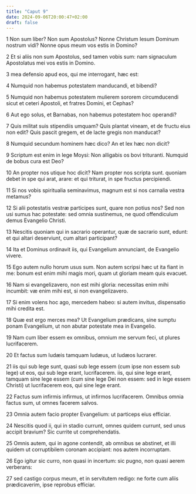 ```yaml
---
title: "Caput 9"
date: 2024-09-06T20:00:47+02:00
draft: false
---
```



1 Non sum liber? Non sum Apostolus? Nonne Christum Iesum Dominum nostrum vidi? Nonne opus meum vos estis in Domino?

2 Et si aliis non sum Apostolus, sed tamen vobis sum: nam signaculum Apostolatus mei vos estis in Domino.

3 mea defensio apud eos, qui me interrogant, hæc est:

4 Numquid non habemus potestatem manducandi, et bibendi?

5 Numquid non habemus potestatem mulierem sororem circumducendi sicut et ceteri Apostoli, et fratres Domini, et Cephas?

6 Aut ego solus, et Barnabas, non habemus potestatem hoc operandi?

7 Quis militat suis stipendiis umquam? Quis plantat vineam, et de fructu eius non edit? Quis pascit gregem, et de lacte gregis non manducat?

8 Numquid secundum hominem hæc dico? An et lex hæc non dicit?

9 Scriptum est enim in lege Moysi: Non alligabis os bovi trituranti. Numquid de bobus cura est Deo?

10 An propter nos utique hoc dicit? Nam propter nos scripta sunt. quoniam debet in spe qui arat, arare: et qui triturat, in spe fructus percipiendi.

11 Si nos vobis spiritualia seminavimus, magnum est si nos carnalia vestra metamus?

12 Si alii potestatis vestræ participes sunt, quare non potius nos? Sed non usi sumus hac potestate: sed omnia sustinemus, ne quod offendiculum demus Evangelio Christi.

13 Nescitis quoniam qui in sacrario operantur, quæ de sacrario sunt, edunt: et qui altari deserviunt, cum altari participant?

14 Ita et Dominus ordinavit iis, qui Evangelium annunciant, de Evangelio vivere.

15 Ego autem nullo horum usus sum. Non autem scripsi hæc ut ita fiant in me: bonum est enim mihi magis mori, quam ut gloriam meam quis evacuet.

16 Nam si evangelizavero, non est mihi gloria: necessitas enim mihi incumbit: væ enim mihi est, si non evangelizavero.

17 Si enim volens hoc ago, mercedem habeo: si autem invitus, dispensatio mihi credita est.

18 Quæ est ergo merces mea? Ut Evangelium prædicans, sine sumptu ponam Evangelium, ut non abutar potestate mea in Evangelio.

19 Nam cum liber essem ex omnibus, omnium me servum feci, ut plures lucrifacerem.

20 Et factus sum Iudæis tamquam Iudæus, ut Iudæos lucrarer.

21 iis qui sub lege sunt, quasi sub lege essem (cum ipse non essem sub lege) ut eos, qui sub lege erant, lucrifacerem. iis, qui sine lege erant, tamquam sine lege essem (cum sine lege Dei non essem: sed in lege essem Christi) ut lucrifacerem eos, qui sine lege erant.

22 Factus sum infirmis infirmus, ut infirmos lucrifacerem. Omnibus omnia factus sum, ut omnes facerem salvos.

23 Omnia autem facio propter Evangelium: ut particeps eius efficiar.

24 Nescitis quod ii, qui in stadio currunt, omnes quidem currunt, sed unus accipit bravium? Sic currite ut comprehendatis.

25 Omnis autem, qui in agone contendit, ab omnibus se abstinet, et illi quidem ut corruptibilem coronam accipiant: nos autem incorruptam.

26 Ego igitur sic curro, non quasi in incertum: sic pugno, non quasi aerem verberans:

27 sed castigo corpus meum, et in servitutem redigo: ne forte cum aliis prædicaverim, ipse reprobus efficiar.

